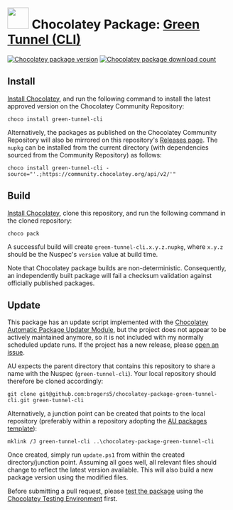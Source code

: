 ﻿# <img src="https://cdn.jsdelivr.net/gh/brogers5/chocolatey-package-green-tunnel-cli@45b1b102bf3a1836a63a043845506e4ca2c774c6/green-tunnel-cli.png" width="48" height="48"/> Chocolatey Package: [Green Tunnel (CLI)](https://community.chocolatey.org/packages/green-tunnel-cli)

[![Chocolatey package version](https://img.shields.io/chocolatey/v/green-tunnel-cli.svg)](https://community.chocolatey.org/packages/green-tunnel-cli)
[![Chocolatey package download count](https://img.shields.io/chocolatey/dt/green-tunnel-cli.svg)](https://community.chocolatey.org/packages/green-tunnel-cli)

## Install

[Install Chocolatey](https://chocolatey.org/install), and run the following command to install the latest approved version on the Chocolatey Community Repository:

```shell
choco install green-tunnel-cli
```

Alternatively, the packages as published on the Chocolatey Community Repository will also be mirrored on this repository's [Releases page](https://github.com/brogers5/chocolatey-package-green-tunnel-cli/releases). The `nupkg` can be installed from the current directory (with dependencies sourced from the Community Repository) as follows:

```shell
choco install green-tunnel-cli -source="'.;https://community.chocolatey.org/api/v2/'"
```

## Build

[Install Chocolatey](https://chocolatey.org/install), clone this repository, and run the following command in the cloned repository:

```shell
choco pack
```

A successful build will create `green-tunnel-cli.x.y.z.nupkg`, where `x.y.z` should be the Nuspec's `version` value at build time.

Note that Chocolatey package builds are non-deterministic. Consequently, an independently built package will fail a checksum validation against officially published packages.

## Update

This package has an update script implemented with the [Chocolatey Automatic Package Updater Module](https://github.com/majkinetor/au), but the project does not appear to be actively maintained anymore, so it is not included with my normally scheduled update runs. If the project has a new release, please [open an issue](https://github.com/brogers5/chocolatey-package-green-tunnel-cli/issues).

AU expects the parent directory that contains this repository to share a name with the Nuspec (`green-tunnel-cli`). Your local repository should therefore be cloned accordingly:

```shell
git clone git@github.com:brogers5/chocolatey-package-green-tunnel-cli.git green-tunnel-cli
```

Alternatively, a junction point can be created that points to the local repository (preferably within a repository adopting the [AU packages template](https://github.com/majkinetor/au-packages-template)):

```shell
mklink /J green-tunnel-cli ..\chocolatey-package-green-tunnel-cli
```

Once created, simply run `update.ps1` from within the created directory/junction point. Assuming all goes well, all relevant files should change to reflect the latest version available. This will also build a new package version using the modified files.

Before submitting a pull request, please [test the package](https://docs.chocolatey.org/en-us/community-repository/moderation/package-verifier#steps-for-each-package) using the [Chocolatey Testing Environment](https://github.com/chocolatey-community/chocolatey-test-environment) first.
